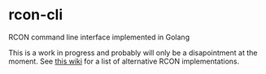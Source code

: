 # rcon-cli
RCON command line interface implemented in Golang

This is a work in progress and probably will only be a disapointment at the moment. See [this wiki][1] for a list of alternative RCON implementations.

[1]: https://developer.valvesoftware.com/wiki/Source_RCON_Protocol#Source_RCON_Libraries
